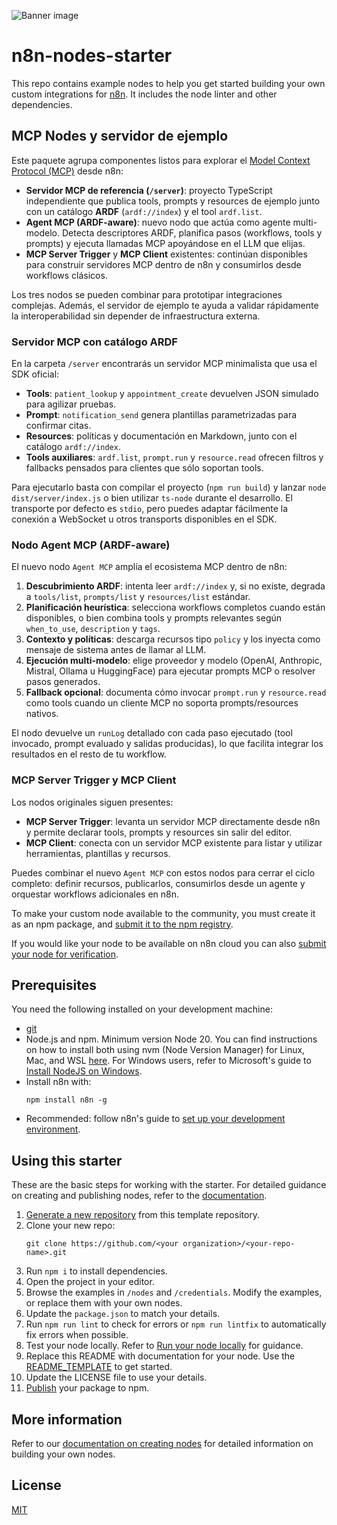 ![Banner image](https://user-images.githubusercontent.com/10284570/173569848-c624317f-42b1-45a6-ab09-f0ea3c247648.png)

# n8n-nodes-starter

This repo contains example nodes to help you get started building your own custom integrations for [n8n](https://n8n.io). It includes the node linter and other dependencies.

## MCP Nodes y servidor de ejemplo

Este paquete agrupa componentes listos para explorar el [Model Context Protocol (MCP)](https://modelcontextprotocol.io) desde n8n:

* **Servidor MCP de referencia (`/server`)**: proyecto TypeScript independiente que publica tools, prompts y resources de ejemplo junto con un catálogo **ARDF** (`ardf://index`) y el tool `ardf.list`.
* **Agent MCP (ARDF-aware)**: nuevo nodo que actúa como agente multi-modelo. Detecta descriptores ARDF, planifica pasos (workflows, tools y prompts) y ejecuta llamadas MCP apoyándose en el LLM que elijas.
* **MCP Server Trigger** y **MCP Client** existentes: continúan disponibles para construir servidores MCP dentro de n8n y consumirlos desde workflows clásicos.

Los tres nodos se pueden combinar para prototipar integraciones complejas. Además, el servidor de ejemplo te ayuda a validar rápidamente la interoperabilidad sin depender de infraestructura externa.

### Servidor MCP con catálogo ARDF

En la carpeta `/server` encontrarás un servidor MCP minimalista que usa el SDK oficial:

* **Tools**: `patient_lookup` y `appointment_create` devuelven JSON simulado para agilizar pruebas.
* **Prompt**: `notification_send` genera plantillas parametrizadas para confirmar citas.
* **Resources**: políticas y documentación en Markdown, junto con el catálogo `ardf://index`.
* **Tools auxiliares**: `ardf.list`, `prompt.run` y `resource.read` ofrecen filtros y fallbacks pensados para clientes que sólo soportan tools.

Para ejecutarlo basta con compilar el proyecto (`npm run build`) y lanzar `node dist/server/index.js` o bien utilizar `ts-node` durante el desarrollo. El transporte por defecto es `stdio`, pero puedes adaptar fácilmente la conexión a WebSocket u otros transports disponibles en el SDK.

### Nodo Agent MCP (ARDF-aware)

El nuevo nodo `Agent MCP` amplía el ecosistema MCP dentro de n8n:

1. **Descubrimiento ARDF**: intenta leer `ardf://index` y, si no existe, degrada a `tools/list`, `prompts/list` y `resources/list` estándar.
2. **Planificación heurística**: selecciona workflows completos cuando están disponibles, o bien combina tools y prompts relevantes según `when_to_use`, `description` y `tags`.
3. **Contexto y políticas**: descarga recursos tipo `policy` y los inyecta como mensaje de sistema antes de llamar al LLM.
4. **Ejecución multi-modelo**: elige proveedor y modelo (OpenAI, Anthropic, Mistral, Ollama u HuggingFace) para ejecutar prompts MCP o resolver pasos generados.
5. **Fallback opcional**: documenta cómo invocar `prompt.run` y `resource.read` como tools cuando un cliente MCP no soporta prompts/resources nativos.

El nodo devuelve un `runLog` detallado con cada paso ejecutado (tool invocado, prompt evaluado y salidas producidas), lo que facilita integrar los resultados en el resto de tu workflow.

### MCP Server Trigger y MCP Client

Los nodos originales siguen presentes:

* **MCP Server Trigger**: levanta un servidor MCP directamente desde n8n y permite declarar tools, prompts y resources sin salir del editor.
* **MCP Client**: conecta con un servidor MCP existente para listar y utilizar herramientas, plantillas y recursos.

Puedes combinar el nuevo `Agent MCP` con estos nodos para cerrar el ciclo completo: definir recursos, publicarlos, consumirlos desde un agente y orquestar workflows adicionales en n8n.

To make your custom node available to the community, you must create it as an npm package, and [submit it to the npm registry](https://docs.npmjs.com/packages-and-modules/contributing-packages-to-the-registry).

If you would like your node to be available on n8n cloud you can also [submit your node for verification](https://docs.n8n.io/integrations/creating-nodes/deploy/submit-community-nodes/).

## Prerequisites

You need the following installed on your development machine:

* [git](https://git-scm.com/downloads)
* Node.js and npm. Minimum version Node 20. You can find instructions on how to install both using nvm (Node Version Manager) for Linux, Mac, and WSL [here](https://github.com/nvm-sh/nvm). For Windows users, refer to Microsoft's guide to [Install NodeJS on Windows](https://docs.microsoft.com/en-us/windows/dev-environment/javascript/nodejs-on-windows).
* Install n8n with:
  ```
  npm install n8n -g
  ```
* Recommended: follow n8n's guide to [set up your development environment](https://docs.n8n.io/integrations/creating-nodes/build/node-development-environment/).

## Using this starter

These are the basic steps for working with the starter. For detailed guidance on creating and publishing nodes, refer to the [documentation](https://docs.n8n.io/integrations/creating-nodes/).

1. [Generate a new repository](https://github.com/n8n-io/n8n-nodes-starter/generate) from this template repository.
2. Clone your new repo:
   ```
   git clone https://github.com/<your organization>/<your-repo-name>.git
   ```
3. Run `npm i` to install dependencies.
4. Open the project in your editor.
5. Browse the examples in `/nodes` and `/credentials`. Modify the examples, or replace them with your own nodes.
6. Update the `package.json` to match your details.
7. Run `npm run lint` to check for errors or `npm run lintfix` to automatically fix errors when possible.
8. Test your node locally. Refer to [Run your node locally](https://docs.n8n.io/integrations/creating-nodes/test/run-node-locally/) for guidance.
9. Replace this README with documentation for your node. Use the [README_TEMPLATE](README_TEMPLATE.md) to get started.
10. Update the LICENSE file to use your details.
11. [Publish](https://docs.npmjs.com/packages-and-modules/contributing-packages-to-the-registry) your package to npm.

## More information

Refer to our [documentation on creating nodes](https://docs.n8n.io/integrations/creating-nodes/) for detailed information on building your own nodes.

## License

[MIT](https://github.com/n8n-io/n8n-nodes-starter/blob/master/LICENSE.md)
